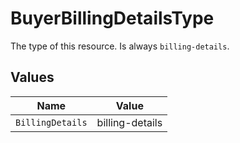 # BuyerBillingDetailsType

The type of this resource. Is always `billing-details`.


## Values

| Name             | Value            |
| ---------------- | ---------------- |
| `BillingDetails` | billing-details  |